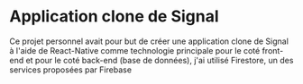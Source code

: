 # Application clone de Signal

Ce projet personnel avait pour but de créer une application clone de Signal à l'aide de React-Native comme technologie principale pour le coté front-end et pour le coté back-end (base de données), j'ai utilisé Firestore, un des services proposées par Firebase
